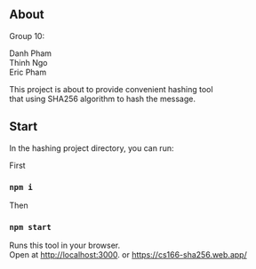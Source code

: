 ## About
Group 10:

Danh Pham\
Thinh Ngo\
Eric Pham

This project is about to provide convenient hashing tool\
that using SHA256 algorithm to hash the message.

## Start

In the hashing project directory, you can run:

First
### `npm i`

Then
### `npm start`

Runs this tool in your browser.\
Open at [http://localhost:3000](http://localhost:3000).
or https://cs166-sha256.web.app/





